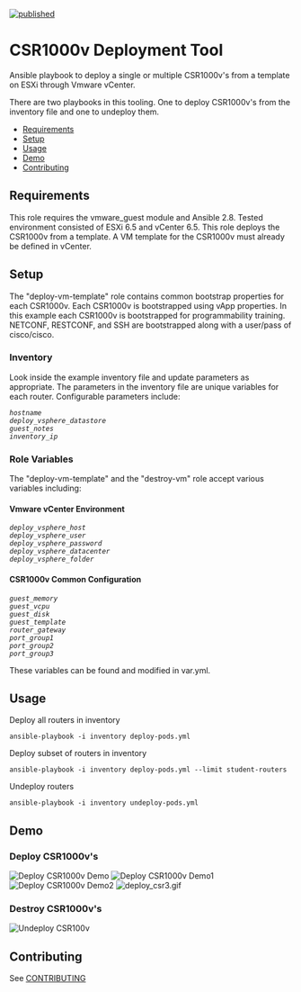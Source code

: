 [![published](https://static.production.devnetcloud.com/codeexchange/assets/images/devnet-published.svg)](https://developer.cisco.com/codeexchange/github/repo/aawarner/CSR1000v_Vmware_Deployment)

# CSR1000v Deployment Tool

Ansible playbook to deploy a single or multiple CSR1000v's
from a template on ESXi through Vmware vCenter.

There are two playbooks in this tooling. One to deploy
CSR1000v's from the inventory file and one to undeploy them.


* [Requirements](#requirements)
* [Setup](#setup)
* [Usage](#usage)
* [Demo](#demo)
* [Contributing](#contributing)

## Requirements

This role requires the vmware_guest module and Ansible 2.8. Tested environment consisted of ESXi 6.5
and vCenter 6.5. This role deploys the CSR1000v from a template. A VM template for the CSR1000v must 
already be defined in vCenter.

## Setup

The "deploy-vm-template" role contains common bootstrap properties for each CSR1000v.
Each CSR1000v is bootstrapped using vApp properties. In this example each CSR1000v
is bootstrapped for programmability training. NETCONF, RESTCONF, and SSH are bootstrapped
along with a user/pass of cisco/cisco.

### Inventory

Look inside the example inventory file and update parameters as appropriate. The parameters in
the inventory file are unique variables for each router.
Configurable parameters include:

*`hostname`*\
*`deploy_vsphere_datastore`*\
*`guest_notes`*\
*`inventory_ip`*

### Role Variables

The "deploy-vm-template" and the "destroy-vm" role accept various variables including:

#### Vmware vCenter Environment

*`deploy_vsphere_host`*\
*`deploy_vsphere_user`*\
*`deploy_vsphere_password`*\
*`deploy_vsphere_datacenter`*\
*`deploy_vsphere_folder`*

#### CSR1000v Common Configuration

*`guest_memory`*\
*`guest_vcpu`*\
*`guest_disk`*\
*`guest_template`*\
*`router_gateway`*\
*`port_group1`*\
*`port_group2`*\
*`port_group3`*

These variables can be found and modified in var.yml.

## Usage

Deploy all routers in inventory
```
ansible-playbook -i inventory deploy-pods.yml
```

Deploy subset of routers in inventory
```
ansible-playbook -i inventory deploy-pods.yml --limit student-routers
```

Undeploy routers
```
ansible-playbook -i inventory undeploy-pods.yml
```
## Demo

### Deploy CSR1000v's

![Deploy CSR1000v Demo](demo/deploy_csr1.gif)
![Deploy CSR1000v Demo1](demo/deploy_csr2.gif)
![Deploy CSR1000v Demo2](demo/deploy_csr3.gif)
![deploy_csr3.gif](https://s3.gifyu.com/images/deploy_csr3.gif)

### Destroy CSR1000v's

![Undeploy CSR100v](demo/undeploy_csr.gif)
## Contributing
See [CONTRIBUTING](./CONTRIBUTING.md)
